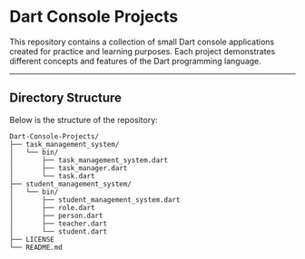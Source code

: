 # Dart Console Projects

This repository contains a collection of small Dart console applications created for practice and learning purposes. Each project demonstrates different concepts and features of the Dart programming language.

---

## **Directory Structure**

Below is the structure of the repository:

```plaintext
Dart-Console-Projects/
├── task_management_system/
│   └── bin/
│       ├── task_management_system.dart
│       ├── task_manager.dart
│   	└── task.dart
├── student_management_system/
│   └── bin/
│       ├── student_management_system.dart
│       ├── role.dart
│       ├── person.dart
│       ├── teacher.dart
│   	└── student.dart
├── LICENSE
└── README.md

